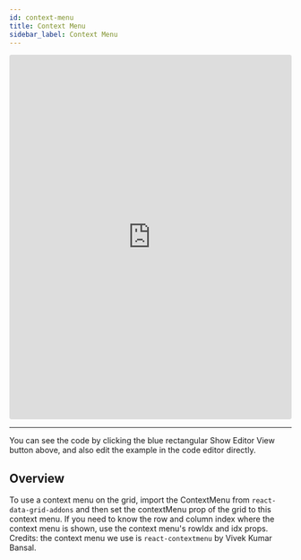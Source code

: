 ```yaml
---
id: context-menu
title: Context Menu
sidebar_label: Context Menu
---
```

<iframe src="https://codesandbox.io/embed/m32656jxn9?autoresize=1&hidenavigation=1&view=preview" style="width:100%; height:650px; border:0; border-radius: 4px; " sandbox="allow-modals allow-forms allow-popups allow-scripts allow-same-origin"></iframe>

----
You can see the code by clicking the blue rectangular Show Editor View button above, and also edit the example in the code editor directly.

Overview
-----
To use a context menu on the grid, import the ContextMenu from `react-data-grid-addons` and then set the contextMenu prop of the grid to this context menu.
If you need to know the row and column index where the context menu is shown, use the context menu's rowIdx and idx props.
Credits: the context menu we use is `react-contextmenu` by Vivek Kumar Bansal.
